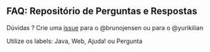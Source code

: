 ## FAQ: Repositório de Perguntas e Respostas

Dúvidas ? Crie uma <a href="https://github.com/Treinamento-Tools/FAQ/issues">issue</a> para o @brunojensen ou para o @yurikilian

Utilize os labels: Java, Web, Ajuda! ou Pergunta
